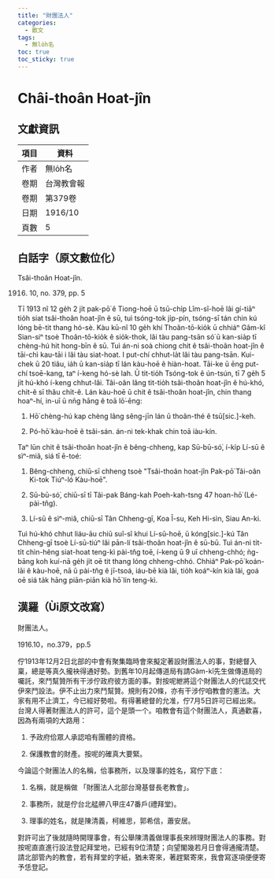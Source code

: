 ```yaml
---
title: "財團法人"
categories:
  - 散文
tags:
  - 無lo̍h名
toc: true
toc_sticky: true
---
```


# Châi-thoân Hoat-jîn

## 文獻資訊

| 項目 | 資料 |
|---|---|
| 作者 | 無lo̍h名 |
| 卷期 | 台灣教會報 |
| 卷期 | 第379卷 |
| 日期 | 1916/10 |
| 頁數 | 5 |

## 白話字（原文數位化）

Tsâi-thoân Hoat-jîn.

1916. 10, no. 379, pp. 5

Tī 1913 nî 12 ge̍h 2 ji̍t pak-pō͘ ê Tiong-hoē ū tsū-chi̍p Lîm-sî-hoē lâi gí-tiāⁿ tio̍h siat tsâi-thoân hoat-jîn ê sū, tuì tsóng-tok ji̍p-pín, tsóng-sī tán chin kú lóng bē-tit thang hó-sè. Kàu kū-nî 10 ge̍h khí Thoân-tō-kio̍k ū chhiáⁿ Gâm-kî Sian-siⁿ tsoè Thoân-tō-kio̍k ê sio̍k-thok, lâi tàu pang-tsān só͘ ū kan-sia̍p tī chèng-hú hit hong-bīn ê sū. Tuì án-ni soà chiong chit ê tsâi-thoân hoat-jîn ê tāi-chì kau-tāi i lâi tàu siat-hoat. I put-chí chhut-la̍t lâi tàu pang-tsān. Kui-chek ū 20 tiâu, ia̍h ū kan-sia̍p tī lán kàu-hoē ê hiàn-hoat. Tāi-ke ū ēng put-chí tsoē-kang, taⁿ í-keng hó-sè lah. Ū tit-tio̍h Tsóng-tok ê ún-tsún, tī 7 ge̍h 5 ji̍t hú-khó í-keng chhut-lâi. Tâi-oân lâng tit-tio̍h tsâi-thoân hoat-jîn ê hú-khó, chit-ê sī thâu chi̍t-ê. Lán kàu-hoē ū chit ê tsâi-thoân hoat-jîn, chin thang hoaⁿ-hí, in-uī ū nn̄g hāng ê toā lō͘-ēng:

1. Hō͘ chèng-hú kap chèng lâng sêng-jīn lán ū thoân-thé ê tsū[sic.]-keh.

2. Pó-hō͘ kàu-hoē ê tsâi-sán. án-ni tek-khak chin toā iàu-kín.

Taⁿ lūn chit ê tsâi-thoân hoat-jîn ê bêng-chheng, kap Sū-bū-só͘, í-ki̍p Lí-sū ê sìⁿ-miâ, siá tī ē-toé:

1. Bêng-chheng, chiū-sī chheng tsoè "Tsâi-thoân hoat-jîn Pak-pō͘ Tâi-oân Ki-tok Tiúⁿ-ló Kàu-hoē".

2. Sū-bū-só͘, chiū-sī tī Tâi-pak Báng-kah Poeh-kah-tsng 47 hoan-hō͘ (Lé-pài-tn̂g).

3. Lí-sū ê sìⁿ-miâ, chiū-sī Tân Chheng-gī, Koa Î-su, Keh Hi-sìn, Siau An-ki.

Tuì hú-khó chhut liáu-āu chiū suî-sî khui Lí-sū-hoē, ū kóng[sic.]-kú Tân Chheng-gī tsoè Lí-sū-tiúⁿ lâi pān-lí tsâi-thoân hoat-jîn ê sū-bū. Tuì án-ni ti̍t-ti̍t chìn-hêng siat-hoat teng-kì pài-tn̂g toē, í-keng ū 9 uī chheng-chhó; ǹg-bāng koh kuí-nā ge̍h ji̍t oē tit thang lóng chheng-chhó. Chhiáⁿ Pak-pō͘ koán-lāi ê kàu-hoē, nā ū pài-tn̂g ê jī-tsoá, iáu-bē kià lâi, tio̍h koáⁿ-kín kià lâi, goá oē siá ta̍k hāng piān-piān kià hō͘ lín teng-kì.

## 漢羅（Ùi原文改寫）

財團法人。

1916.10，no.379，pp.5

佇1913年12月2日北部的中會有聚集臨時會來擬定著設財團法人的事，對總督入稟，總是等真久攏袂得通好勢。到舊年10月起傳道局有請Gâm-kî先生做傳道局的囑託，來鬥幫贊所有干涉佇政府彼方面的事。對按呢紲將這个財團法人的代誌交代伊來鬥設法。伊不止出力來鬥幫贊。規則有20條，亦有干涉佇咱教會的憲法。大家有用不止濟工，今已經好勢啦。有得著總督的允准，佇7月5日許可已經出來。台灣人得著財團法人的許可，這个是頭一个。咱教會有這个財團法人，真通歡喜，因為有兩項的大路用：

1. 予政府佮眾人承認咱有團體的資格。

2. 保護教會的財產。按呢的確真大要緊。

今論這个財團法人的名稱，佮事務所，以及理事的姓名，寫佇下底：

1. 名稱，就是稱做 「財團法人北部台灣基督長老教會」。

2. 事務所，就是佇台北艋舺八甲庄47番戶(禮拜堂)。

3. 理事的姓名，就是陳清義，柯維思，郭希信，蕭安居。

對許可出了後就隨時開理事會，有公舉陳清義做理事長來辨理財團法人的事務。對按呢直直進行設法登記拜堂地，已經有9位清楚；向望閣幾若月日會得通攏清楚。請北部管內的教會，若有拜堂的字紙，猶未寄來，著趕緊寄來，我會寫逐項便便寄予恁登記。
